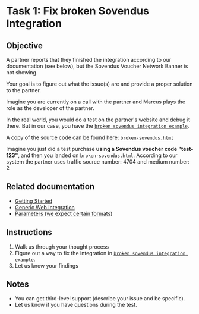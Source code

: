 # Task 1: Fix broken Sovendus Integration

## Objective

A partner reports that they finished the integration according to our documentation (see below), but the Sovendus Voucher Network Banner is not showing.

Your goal is to figure out what the issue(s) are and provide a proper solution to the partner.

Imagine you are currently on a call with the partner and Marcus plays the role as the developer of the partner.

In the real world, you would do a test on the partner's website and debug it there. But in our case, you have the [`broken sovendus integration example`](https://ivory-charyl-36.tiiny.site/).

A copy of the source code can be found here:
[`broken-sovendus.html`](broken-sovendus.html)

Imagine you just did a test purchase **using a Sovendus voucher code "test-123"**, and then you landed on `broken-sovendus.html`.
According to our system the partner uses traffic source number: 4704 and medium number: 2

## Related documentation

- [Getting Started](https://developer-hub.sovendus.com/Voucher-Network-Checkout-Benefits/Getting-Started)
- [Generic Web Integration](https://developer-hub.sovendus.com/Voucher-Network-Checkout-Benefits/Web-Integration/Generic-Web-Integration)
- [Parameters (we expect certain formats)](https://developer-hub.sovendus.com/Voucher-Network-Checkout-Benefits/Parameter/both)

## Instructions

1. Walk us through your thought process
2. Figure out a way to fix the integration in [`broken sovendus integration example`](https://ivory-charyl-36.tiiny.site/).
3. Let us know your findings

## Notes

- You can get third-level support (describe your issue and be specific).
- Let us know if you have questions during the test.

